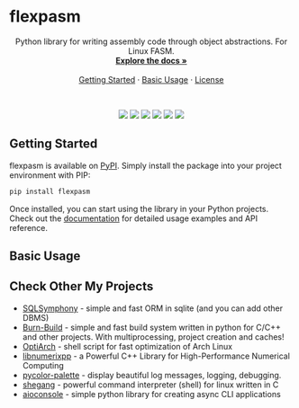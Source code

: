 # flexpasm
<a id="readme-top"></a> 

<div align="center">  
  <p align="center">
    Python library for writing assembly code through object abstractions. For Linux FASM.
    <br />
    <a href="./docs/en/index.md"><strong>Explore the docs »</strong></a>
    <br />
    <br />
    <a href="#getting-started">Getting Started</a>
    ·
    <a href="#usage-examples">Basic Usage</a>
    ·
    <a href="https://github.com/alexeev-prog/flexpasm/blob/main/LICENSE">License</a>
  </p>
</div>
<br>
<p align="center">
    <img src="https://img.shields.io/github/languages/top/alexeev-prog/flexpasm?style=for-the-badge">
    <img src="https://img.shields.io/github/languages/count/alexeev-prog/flexpasm?style=for-the-badge">
    <img src="https://img.shields.io/github/license/alexeev-prog/flexpasm?style=for-the-badge">
    <img src="https://img.shields.io/github/stars/alexeev-prog/flexpasm?style=for-the-badge">
    <img src="https://img.shields.io/github/issues/alexeev-prog/flexpasm?style=for-the-badge">
    <img src="https://img.shields.io/github/last-commit/alexeev-prog/flexpasm?style=for-the-badge">
</p>

## Getting Started

flexpasm is available on [PyPI](https://pypi.org/project/flexpasm). Simply install the package into your project environment with PIP:

```bash
pip install flexpasm
```

Once installed, you can start using the library in your Python projects. Check out the [documentation](./docs/en/index.md) for detailed usage examples and API reference.


## Basic Usage

## Check Other My Projects

 + [SQLSymphony](https://github.com/alexeev-prog/SQLSymphony) - simple and fast ORM in sqlite (and you can add other DBMS)
 + [Burn-Build](https://github.com/alexeev-prog/burn-build) - simple and fast build system written in python for C/C++ and other projects. With multiprocessing, project creation and caches!
 + [OptiArch](https://github.com/alexeev-prog/optiarch) - shell script for fast optimization of Arch Linux
 + [libnumerixpp](https://github.com/alexeev-prog/libnumerixpp) - a Powerful C++ Library for High-Performance Numerical Computing
 + [pycolor-palette](https://github.com/alexeev-prog/pycolor-palette) - display beautiful log messages, logging, debugging.
 + [shegang](https://github.com/alexeev-prog/shegang) - powerful command interpreter (shell) for linux written in C
 + [aioconsole](https://github.com/alexeev-prog/aioconsole) - simple python library for creating async CLI applications

